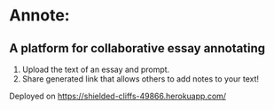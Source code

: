 # Annote:
## A platform for collaborative essay annotating

1. Upload the text of an essay and prompt.
2. Share generated link that allows others to add notes to your text!

Deployed on https://shielded-cliffs-49866.herokuapp.com/
